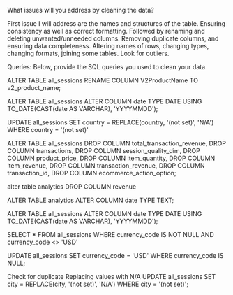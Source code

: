 What issues will you address by cleaning the data?

First issue I will address are the names and structures of the table. Ensuring consistency as well as correct formatting.
Followed by renaming and deleting unwanted/unneeded columns. Removing duplicate columns, and ensuring data completeness.
Altering names of rows,
changing types, changing formats, joining some tables.
Look for outliers.




Queries:
Below, provide the SQL queries you used to clean your data.

ALTER TABLE all_sessions
RENAME COLUMN V2ProductName TO v2_product_name;

ALTER TABLE all_sessions
ALTER COLUMN date TYPE DATE USING TO_DATE(CAST(date AS VARCHAR), 'YYYYMMDD');

UPDATE all_sessions
SET country = REPLACE(country, '(not set)', 'N/A')
WHERE country = '(not set)'

ALTER TABLE all_sessions
DROP COLUMN total_transaction_revenue, DROP COLUMN transactions, 
DROP COLUMN session_quality_dim, DROP COLUMN product_price, DROP COLUMN item_quantity,
DROP COLUMN item_revenue, DROP COLUMN transaction_revenue, DROP COLUMN transaction_id,
DROP COLUMN ecommerce_action_option;

alter table analytics
DROP COLUMN revenue

ALTER TABLE analytics
ALTER COLUMN date TYPE TEXT;

ALTER TABLE all_sessions
ALTER COLUMN date TYPE DATE USING TO_DATE(CAST(date AS VARCHAR), 'YYYYMMDD');

SELECT *
FROM all_sessions
WHERE currency_code IS NOT NULL AND currency_code <> 'USD'

UPDATE all_sessions
SET  currency_code = 'USD'
WHERE currency_code IS NULL;

Check for duplicate
Replacing values with N/A
UPDATE all_sessions
SET city = REPLACE(city, '(not set)', 'N/A')
WHERE city = '(not set)';
